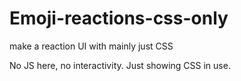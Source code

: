 # Emoji-reactions-css-only
 make a reaction UI with mainly just CSS



No JS here, no interactivity.   Just showing CSS in use.